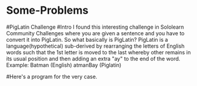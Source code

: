# Some-Problems
#PigLatin Challenge
#Intro
I found this interesting challenge in Sololearn Community Challenges where you are given a sentence and you have to convert it into PigLatin. So what basically is PigLatin?
PigLatin is a language(hypothetical) sub-derived by rearranging the letters of English words such that the 1st letter is moved to the last whereby other remains in its usual position 
and then adding an extra "ay" to the end of the word.  
Example: Batman (English)
         atmanBay (Piglatin)
         
#Here's a program for the very case.       
